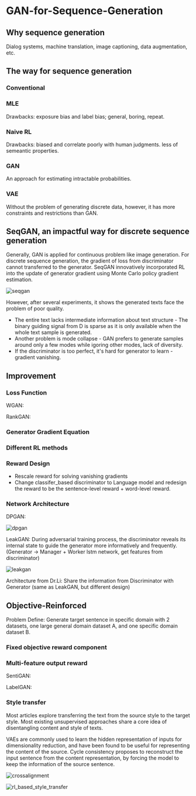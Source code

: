 # GAN-for-Sequence-Generation

## Why sequence generation
Dialog systems, machine translation, image captioning, data augmentation, etc. 

## The way for sequence generation
### Conventional
### MLE
Drawbacks: exposure bias and label bias; general, boring, repeat.
### Naive RL
Drawbacks: biased and correlate poorly with human judgments. less of semeantic properties.
### GAN
An approach for estimating intractable probabilities.
### VAE
Without the problem of generating discrete data, however, it has more constraints and restrictions than GAN.

## SeqGAN, an impactful way for discrete sequence generation
Generally, GAN is applied for continuous problem like image generation. For discrete sequence generation, the gradient of loss from discriminator cannot transferred to the generator. SeqGAN innovatively incorporated RL into the update of generator gradient using Monte Carlo policy gradient estimation. 

![seqgan](https://cdn-images-1.medium.com/max/1200/0*FUwClIx3rko7vbFG)

However, after several experiments, it shows the generated texts face the problem of poor quality. 
  * The entire text lacks intermediate information about text structure - The binary guiding signal from D is sparse as it is only available when the whole text sample is generated. 
  * Another problem is mode collapse - GAN prefers to generate samples around only a few modes while igoring other modes, lack of diversity. 
  * If the discriminator is too perfect, it's hard for generator to learn - gradient vanishing. 

## Improvement 
### Loss Function
WGAN:

RankGAN:

### Generator Gradient Equation
### Different RL methods
### Reward Design
 * Rescale reward for solving vanishing gradients
 * Change classifer_based discriminator to Language model and redesign the reward to be the sentence-level reward + word-level reward.
### Network Architecture
DPGAN:

![dpgan](https://cdn-images-1.medium.com/max/1600/1*8G0FmWqfWDJXCIUbrY-JUA.png)

LeakGAN: 
During adversarial training process, the discriminator reveals its internal state to guide the generator more informatively and frequently. (Generator -> Manager + Worker lstm network, get features from discriminator)

![leakgan](https://pbs.twimg.com/media/DRPIgb4XkAADSkV.jpg)

Architecture from Dr.Li:
Share the information from Discriminator with Generator (same as LeakGAN, but different design)

## Objective-Reinforced
Problem Define: Generate target sentence in specific domain with 2 datasets, one large general domain dataset A, and one specific domain dataset B.

### Fixed objective reward component
### Multi-feature output reward
SentiGAN:

LabelGAN:

### Style transfer
Most articles explore transferring the text from the source style to the target style. Most existing unsupervised approaches share a core idea of disentangling content and style of texts. 

VAEs are commonly used to learn the hidden representation of inputs for dimensionality reduction, and have been found to be useful for representing the content of the source. Cycle consistency proposes to reconstruct the input sentence from the content representation, by forcing the model to keep the information of the source sentence. 

![crossalignment](http://isukorea.com/media/PNG/latent.PNG)

![rl_based_style_transfer](https://ai2-s2-public.s3.amazonaws.com/figures/2017-08-08/8f0bf19b5c76f26dffbcf8dfd03c6a7a8b58d716/4-Figure2-1.png)


